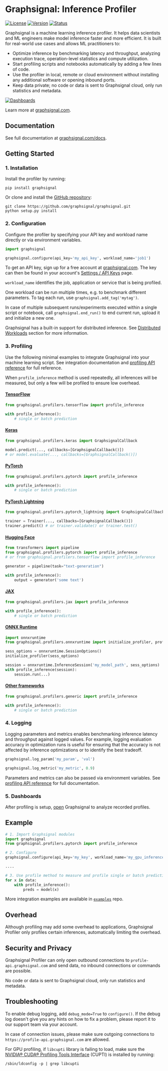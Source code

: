 # Graphsignal: Inference Profiler

[![License](http://img.shields.io/github/license/graphsignal/graphsignal)](https://github.com/graphsignal/graphsignal/blob/main/LICENSE)
[![Version](https://img.shields.io/github/v/tag/graphsignal/graphsignal?label=version)](https://github.com/graphsignal/graphsignal)
[![Status](https://img.shields.io/uptimerobot/status/m787882560-d6b932eb0068e8e4ade7f40c?label=SaaS%20status)](https://stats.uptimerobot.com/gMBNpCqqqJ)


Graphsignal is a machine learning inference profiler. It helps data scientists and ML engineers make model inference faster and more efficient. It is built for real-world use cases and allows ML practitioners to:

* Optimize inference by benchmarking latency and throughput, analyzing execution trace, operation-level statistics and compute utilization.
* Start profiling scripts and notebooks automatically by adding a few lines of code.
* Use the profiler in local, remote or cloud environment without installing any additional software or opening inbound ports.
* Keep data private; no code or data is sent to Graphsignal cloud, only run statistics and metadata.

[![Dashboards](https://graphsignal.com/external/screencast-dashboards.gif)](https://graphsignal.com/)

Learn more at [graphsignal.com](https://graphsignal.com).

## Documentation

See full documentation at [graphsignal.com/docs](https://graphsignal.com/docs/).


## Getting Started

### 1. Installation

Install the profiler by running:

```
pip install graphsignal
```

Or clone and install the [GitHub repository](https://github.com/graphsignal/graphsignal):

```
git clone https://github.com/graphsignal/graphsignal.git
python setup.py install
```


### 2. Configuration

Configure the profiler by specifying your API key and workload name directly or via environment variables.

```python
import graphsignal

graphsignal.configure(api_key='my_api_key', workload_name='job1')
```

To get an API key, sign up for a free account at [graphsignal.com](https://graphsignal.com). The key can then be found in your account's [Settings / API Keys](https://app.graphsignal.com/settings/api-keys) page.

`workload_name` identifies the job, application or service that is being profiled.

One workload can be run multiple times, e.g. to benchmark different parameters. To tag each run, use `graphsignal.add_tag('mytag')`.

In case of multiple subsequent runs/experiments executed within a single script or notebook, call `graphsignal.end_run()` to end current run, upload it and initialize a new one.

Graphsignal has a built-in support for distributed inference. See [Distributed Workloads](https://graphsignal.com/docs/profiler/distributed-workloads/) section for more information.

### 3. Profiling

Use the following minimal examples to integrate Graphsignal into your machine learning script. See integration documentation and  [profiling API reference](https://graphsignal.com/docs/profiler/api-reference/) for full reference.

When `profile_inference` method is used repeatedly, all inferences will be measured, but only a few will be profiled to ensure low overhead.


#### [TensorFlow](https://graphsignal.com/docs/integrations/tensorflow/)

```python
from graphsignal.profilers.tensorflow import profile_inference

with profile_inference():
    # single or batch prediction
```

#### [Keras](https://graphsignal.com/docs/integrations/keras/)

```python
from graphsignal.profilers.keras import GraphsignalCallback

model.predict(..., callbacks=[GraphsignalCallback()])
# or model.evaluate(..., callbacks=[GraphsignalCallback()])
```

#### [PyTorch](https://graphsignal.com/docs/integrations/pytorch/)

```python
from graphsignal.profilers.pytorch import profile_inference

with profile_inference():
    # single or batch prediction
```

#### [PyTorch Lightning](https://graphsignal.com/docs/integrations/pytorch-lightning/)

```python
from graphsignal.profilers.pytorch_lightning import GraphsignalCallback

trainer = Trainer(..., callbacks=[GraphsignalCallback()])
trainer.predict() # or trainer.validate() or trainer.test()
```

#### [Hugging Face](https://graphsignal.com/docs/integrations/hugging-face/)

```python
from transformers import pipeline
from graphsignal.profilers.pytorch import profile_inference
# or from graphsignal.profilers.tensorflow import profile_inference

generator = pipeline(task="text-generation")

with profile_inference():
    output = generator('some text')
```

#### [JAX](https://graphsignal.com/docs/integrations/jax/)

```python
from graphsignal.profilers.jax import profile_inference

with profile_inference():
    # single or batch prediction
```

#### [ONNX Runtime](https://graphsignal.com/docs/integrations/onnx-runtime/)

```python
import onnxruntime
from graphsignal.profilers.onnxruntime import initialize_profiler, profile_inference

sess_options = onnxruntime.SessionOptions()
initialize_profiler(sess_options)

session = onnxruntime.InferenceSession('my_model_path', sess_options)
with profile_inference(session):
    session.run(...)
```

#### [Other frameworks](https://graphsignal.com/docs/integrations/other-frameworks/)

```python
from graphsignal.profilers.generic import profile_inference

with profile_inference():
    # single or batch prediction
```

### 4. Logging

Logging parameters and metrics enables benchmarking inference latency and throughput against logged values. For example, logging evaluation accuracy in optimization runs is useful for ensuring that the accuracy is not affected by inference optimizations or to identify the best tradeoff.

```python
graphsignal.log_param('my_param', 'val')
```

```python
graphsignal.log_metric('my_metric', 0.9)
```

Parameters and metrics can also be passed via environment variables. See [profiling API reference](/docs/profiler/api-reference/#graphsignallog_param) for full documentation.


### 5. Dashboards

After profiling is setup, [open](https://app.graphsignal.com/) Graphsignal to analyze recorded profiles.


## Example

```python
# 1. Import Graphsignal modules
import graphsignal
from graphsignal.profilers.pytorch import profile_inference

# 2. Configure
graphsignal.configure(api_key='my_key', workload_name='my_gpu_inference')

....

# 3. Use profile method to measure and profile single or batch predictions
for x in data:
    with profile_inference():
        preds = model(x)
```

More integration examples are available in [`examples`](https://github.com/graphsignal/examples) repo.


## Overhead

Although profiling may add some overhead to applications, Graphsignal Profiler only profiles certain inferences, automatically limiting the overhead.


## Security and Privacy

Graphsignal Profiler can only open outbound connections to `profile-api.graphsignal.com` and send data, no inbound connections or commands are possible. 

No code or data is sent to Graphsignal cloud, only run statistics and metadata.


## Troubleshooting

To enable debug logging, add `debug_mode=True` to `configure()`. If the debug log doesn't give you any hints on how to fix a problem, please report it to our support team via your account.

In case of connection issues, please make sure outgoing connections to `https://profile-api.graphsignal.com` are allowed.

For GPU profiling, if `libcupti` library is failing to load, make sure the [NVIDIA® CUDA® Profiling Tools Interface](https://developer.nvidia.com/cupti) (CUPTI) is installed by running:

```console
/sbin/ldconfig -p | grep libcupti
```
